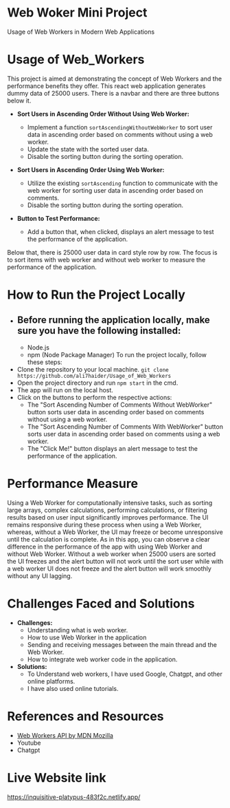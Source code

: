 # Web Woker Mini Project
Usage of Web Workers in Modern Web Applications
# Usage of Web_Workers
This project is aimed at demonstrating the concept of Web Workers and the performance benefits they offer. This react web application generates dummy data of 25000 users. There is a navbar and there are three buttons below it.
- **Sort Users in Ascending Order Without Using Web Worker:**
  - Implement a function `sortAscendingWithoutWebWorker` to sort user data in ascending order based on comments without using a web worker.
  - Update the state with the sorted user data.
  - Disable the sorting button during the sorting operation.

- **Sort Users in Ascending Order Using Web Worker:**
  - Utilize the existing `sortAscending` function to communicate with the web worker for sorting user data in ascending order based on comments.
  - Disable the sorting button during the sorting operation.

- **Button to Test Performance:**
  - Add a button that, when clicked, displays an alert message to test the performance of the application.


Below that, there is 25000 user data in card style row by row.
The focus is to sort items with web worker and without web worker to measure the performance of the application.
# How to Run the Project Locally
- ## Before running the application locally, make sure you have the following installed:
  - Node.js
  - npm (Node Package Manager)
To run the project locally, follow these steps:
- Clone the repository to your local machine.
  `git clone https://github.com/ali7haider/Usage_of_Web_Workers`
- Open the project directory and run `npm start` in the cmd.
- The app will run on the local host.
- Click on the buttons to perform the respective actions:
  - The "Sort Ascending Number of Comments Without WebWorker" button sorts user data in ascending order based on comments without using a web worker.
  - The "Sort Ascending Number of Comments With WebWorker" button sorts user data in ascending order based on comments using a web worker.
  - The "Click Me!" button displays an alert message to test the performance of the application.
# Performance Measure
Using a Web Worker for computationally intensive tasks, such as  sorting large arrays, complex calculations, performing calculations, or filtering results based on user input significantly improves performance. The UI remains responsive during these process when using a Web Worker, whereas, without a Web Worker, the UI may freeze or become unresponsive until the calculation is complete.
As in this app, you can observe a clear difference in the performance of the app with using Web Worker and without Web Worker. Without a web worker when 25000 users are sorted the UI freezes and the alert button will not work until the sort user while with a web worker UI does not freeze and the alert button will work smoothly without any UI lagging.
# Challenges Faced and Solutions
- **Challenges:**
  - Understanding what is web worker.
  - How to use Web Worker in the application
  - Sending and receiving messages between the main thread and the Web Worker.
  - How to integrate web worker code in the application.
- **Solutions:**
  - To Understand web workers, I have used Google, Chatgpt, and other online platforms.
  - I have also used online tutorials.
# References and Resources
- [Web Workers API by MDN Mozilla](https://developer.mozilla.org/en-US/docs/Web/API/Web_Workers_API/Using_web_workers)
- Youtube
- Chatgpt
# Live Website link
  https://inquisitive-platypus-483f2c.netlify.app/


    


